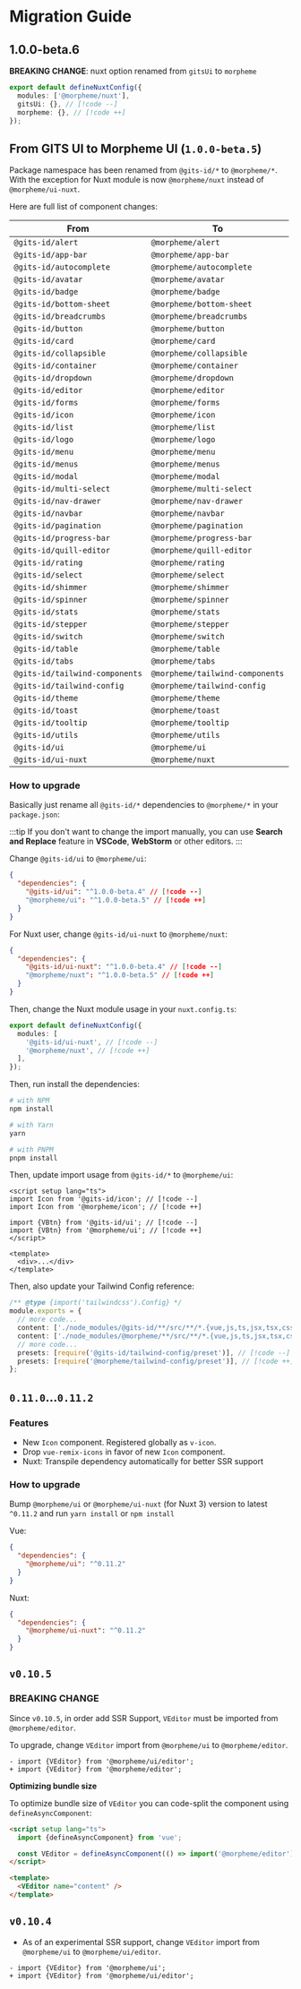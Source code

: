 # Migration Guide

## 1.0.0-beta.6

**BREAKING CHANGE**: nuxt option renamed from `gitsUi` to `morpheme`

```ts
export default defineNuxtConfig({
  modules: ['@morpheme/nuxt'],
  gitsUi: {}, // [!code --]
  morpheme: {}, // [!code ++]
});
```

## From GITS UI to Morpheme UI (`1.0.0-beta.5`)

Package namespace has been renamed from `@gits-id/*` to `@morpheme/*`. With the exception for Nuxt module is now `@morpheme/nuxt` instead of `@morpheme/ui-nuxt`.

Here are full list of component changes:

| From                           | To                              |
| ------------------------------ | ------------------------------- |
| `@gits-id/alert`               | `@morpheme/alert`               |
| `@gits-id/app-bar`             | `@morpheme/app-bar`             |
| `@gits-id/autocomplete`        | `@morpheme/autocomplete`        |
| `@gits-id/avatar`              | `@morpheme/avatar`              |
| `@gits-id/badge`               | `@morpheme/badge`               |
| `@gits-id/bottom-sheet`        | `@morpheme/bottom-sheet`        |
| `@gits-id/breadcrumbs`         | `@morpheme/breadcrumbs`         |
| `@gits-id/button`              | `@morpheme/button`              |
| `@gits-id/card`                | `@morpheme/card`                |
| `@gits-id/collapsible`         | `@morpheme/collapsible`         |
| `@gits-id/container`           | `@morpheme/container`           |
| `@gits-id/dropdown`            | `@morpheme/dropdown`            |
| `@gits-id/editor`              | `@morpheme/editor`              |
| `@gits-id/forms`               | `@morpheme/forms`               |
| `@gits-id/icon`                | `@morpheme/icon`                |
| `@gits-id/list`                | `@morpheme/list`                |
| `@gits-id/logo`                | `@morpheme/logo`                |
| `@gits-id/menu`                | `@morpheme/menu`                |
| `@gits-id/menus`               | `@morpheme/menus`               |
| `@gits-id/modal`               | `@morpheme/modal`               |
| `@gits-id/multi-select`        | `@morpheme/multi-select`        |
| `@gits-id/nav-drawer`          | `@morpheme/nav-drawer`          |
| `@gits-id/navbar`              | `@morpheme/navbar`              |
| `@gits-id/pagination`          | `@morpheme/pagination`          |
| `@gits-id/progress-bar`        | `@morpheme/progress-bar`        |
| `@gits-id/quill-editor`        | `@morpheme/quill-editor`        |
| `@gits-id/rating`              | `@morpheme/rating`              |
| `@gits-id/select`              | `@morpheme/select`              |
| `@gits-id/shimmer`             | `@morpheme/shimmer`             |
| `@gits-id/spinner`             | `@morpheme/spinner`             |
| `@gits-id/stats`               | `@morpheme/stats`               |
| `@gits-id/stepper`             | `@morpheme/stepper`             |
| `@gits-id/switch`              | `@morpheme/switch`              |
| `@gits-id/table`               | `@morpheme/table`               |
| `@gits-id/tabs`                | `@morpheme/tabs`                |
| `@gits-id/tailwind-components` | `@morpheme/tailwind-components` |
| `@gits-id/tailwind-config`     | `@morpheme/tailwind-config`     |
| `@gits-id/theme`               | `@morpheme/theme`               |
| `@gits-id/toast`               | `@morpheme/toast`               |
| `@gits-id/tooltip`             | `@morpheme/tooltip`             |
| `@gits-id/utils`               | `@morpheme/utils`               |
| `@gits-id/ui`                  | `@morpheme/ui`                  |
| `@gits-id/ui-nuxt`             | `@morpheme/nuxt`                |

### How to upgrade

Basically just rename all `@gits-id/*` dependencies to `@morpheme/*` in your `package.json`:

:::tip
If you don't want to change the import manually, you can use **Search and Replace** feature in **VSCode**, **WebStorm** or other editors.
:::

Change `@gits-id/ui` to `@morpheme/ui`:

```json
{
  "dependencies": {
    "@gits-id/ui": "^1.0.0-beta.4" // [!code --]
    "@morpheme/ui": "^1.0.0-beta.5" // [!code ++]
  }
}
```

For Nuxt user, change `@gits-id/ui-nuxt` to `@morpheme/nuxt`:

```json
{
  "dependencies": {
    "@gits-id/ui-nuxt": "^1.0.0-beta.4" // [!code --]
    "@morpheme/nuxt": "^1.0.0-beta.5" // [!code ++]
  }
}
```

Then, change the Nuxt module usage in your `nuxt.config.ts`:

```ts
export default defineNuxtConfig({
  modules: [
    '@gits-id/ui-nuxt', // [!code --]
    '@morpheme/nuxt', // [!code ++]
  ],
});
```

Then, run install the dependencies:

```bash
# with NPM
npm install

# with Yarn
yarn

# with PNPM
pnpm install
```

Then, update import usage from `@gits-id/*` to `@morpheme/ui`:

```vue
<script setup lang="ts">
import Icon from '@gits-id/icon'; // [!code --]
import Icon from '@morpheme/icon'; // [!code ++]

import {VBtn} from '@gits-id/ui'; // [!code --]
import {VBtn} from '@morpheme/ui'; // [!code ++]
</script>

<template>
  <div>...</div>
</template>
```

Then, also update your Tailwind Config reference:

```ts
/** @type {import('tailwindcss').Config} */
module.exports = {
  // more code...
  content: ['./node_modules/@gits-id/**/src/**/*.{vue,js,ts,jsx,tsx,css}'], // [!code --]
  content: ['./node_modules/@morpheme/**/src/**/*.{vue,js,ts,jsx,tsx,css}'], // [!code ++]
  // more code...
  presets: [require('@gits-id/tailwind-config/preset')], // [!code --]
  presets: [require('@morpheme/tailwind-config/preset')], // [!code ++]
};
```

## `0.11.0`...`0.11.2`

### Features

- New `Icon` component. Registered globally as `v-icon`.
- Drop `vue-remix-icons` in favor of new `Icon` component.
- Nuxt: Transpile dependency automatically for better SSR support

### How to upgrade

Bump `@morpheme/ui` or `@morpheme/ui-nuxt` (for Nuxt 3) version to latest `^0.11.2` and run `yarn install` or `npm install`

Vue:

```json
{
  "dependencies": {
    "@morpheme/ui": "^0.11.2"
  }
}
```

Nuxt:

```json
{
  "dependencies": {
    "@morpheme/ui-nuxt": "^0.11.2"
  }
}
```

## `v0.10.5`

### BREAKING CHANGE

Since `v0.10.5`, in order add SSR Support, `VEditor` must be imported from `@morpheme/editor`.

To upgrade, change `VEditor` import from `@morpheme/ui` to `@morpheme/editor`.

```
- import {VEditor} from '@morpheme/ui/editor';
+ import {VEditor} from '@morpheme/editor';
```

**Optimizing bundle size**

To optimize bundle size of `VEditor` you can code-split the component using `defineAsyncComponent`:

```html
<script setup lang="ts">
  import {defineAsyncComponent} from 'vue';

  const VEditor = defineAsyncComponent(() => import('@morpheme/editor'));
</script>

<template>
  <VEditor name="content" />
</template>
```

## `v0.10.4`

- As of an experimental SSR support, change `VEditor` import from `@morpheme/ui` to `@morpheme/ui/editor`.

```
- import {VEditor} from '@morpheme/ui';
+ import {VEditor} from '@morpheme/ui/editor';
```
